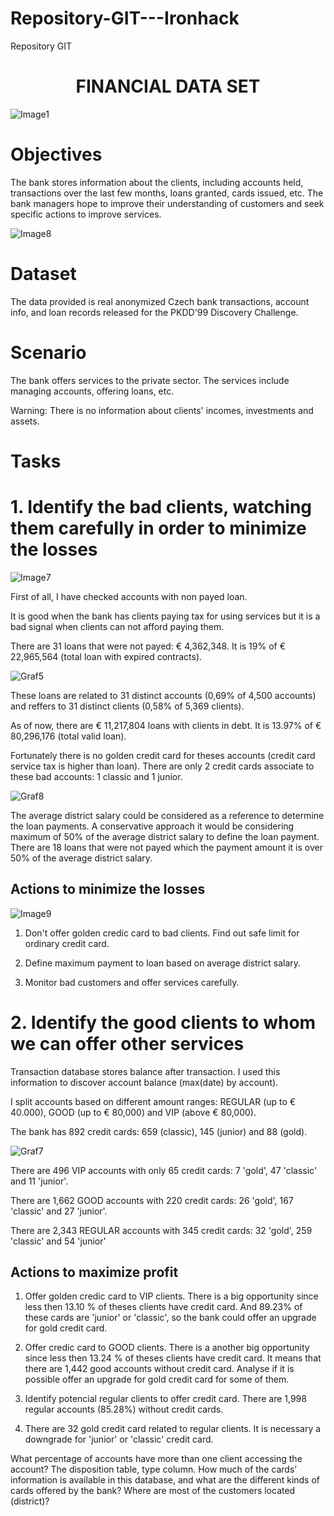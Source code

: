 # Repository-GIT---Ironhack
Repository GIT 
<h1 align="center"> FINANCIAL DATA SET </h1>

![Image1](https://user-images.githubusercontent.com/99502330/162427935-e6ee1c11-9598-4468-a260-2f4fe35b32c6.jpg)


<h1 align="left"> Objectives </h1>

The bank stores information about the clients, including accounts held, transactions over the last few months, loans granted, cards issued, etc. 
The bank managers hope to improve their understanding of customers and seek specific actions to improve services.


![Image8](https://user-images.githubusercontent.com/99502330/162427411-4151cfd3-bb82-499d-8ab9-f4781704c8c3.jpg)

<h1 align="left"> Dataset </h1>

The data provided is real anonymized Czech bank transactions, account info, and loan records released for the PKDD'99 Discovery Challenge.


<h1 align="left"> Scenario </h1>

The bank offers services to the private sector. The services include managing accounts, offering loans, etc.


Warning: There is no information about clients' incomes, investments and assets. 


<h1 align="left"> Tasks </h1>


<h1 align="left"> 1. Identify the bad clients, watching them carefully in order to minimize the losses </h1>


![Image7](https://user-images.githubusercontent.com/99502330/162592623-00aee595-7327-4ebe-95cc-06fbc13c6d6d.jpg)

First of all, I have checked accounts with non payed loan. 

It is good when the bank has clients paying tax for using services but it is a bad signal when clients can not afford paying them.

There are 31 loans that were not payed: € 4,362,348. It is 19% of € 22,965,564 (total loan with expired contracts).

![Graf5](https://user-images.githubusercontent.com/99502330/162592539-93636263-985f-4f01-9851-9e680e9c9f9d.png)


These loans are related to 31 distinct accounts (0,69% of 4,500 accounts) and reffers to 31 distinct clients (0,58% of 5,369 clients).

As of now, there are € 11,217,804 loans with clients in debt. It is 13.97% of € 80,296,176 (total valid loan).

Fortunately there is no golden credit card for theses accounts (credit card service tax is higher than loan). There are only 2 credit cards associate to these bad accounts: 1 classic and 1 junior.

![Graf8](https://user-images.githubusercontent.com/99502330/162595684-34a2297a-8204-4cc3-9e91-03db6425483f.png)


The average district salary could be considered as a reference to determine the loan payments. A conservative approach it would be considering maximum of 50% of the average district salary to define the loan payment. There are 18 loans that were not payed which the payment amount it is over 50% of the average district salary. 


<h2 align="left"> Actions to minimize the losses </h2>


![Image9](https://user-images.githubusercontent.com/99502330/162592673-efcc9feb-6a56-4a7f-ac21-4eab35bce3b2.jpg)

1. Don't offer golden credic card to bad clients. Find out safe limit for ordinary credit card.

2. Define maximum payment to loan based on average district salary.

3. Monitor bad customers and offer services carefully.


<h1 align="left"> 2. Identify the good clients to whom we can offer other services </h1>

Transaction database stores balance after transaction. I used this information to discover account balance (max(date) by account).

I split accounts based on different amount ranges: REGULAR (up to € 40.000), GOOD (up to € 80,000) and VIP (above € 80,000).

The bank has 892 credit cards: 659 (classic), 145 (junior) and 88 (gold).


![Graf7](https://user-images.githubusercontent.com/99502330/162594186-8a9f6fdb-73ff-4c78-a98c-e5872ab9c835.png)

There are 496 VIP accounts with only 65 credit cards: 7 'gold', 47 'classic' and 11 'junior'.

There are 1,662 GOOD accounts with 220 credit cards: 26 'gold', 167 'classic' and 27 'junior'.

There are 2,343 REGULAR accounts with 345 credit cards: 32 'gold', 259 'classic' and 54 'junior'





<h2 align="left"> Actions to maximize profit </h2>

1. Offer golden credic card to VIP clients. There is a big opportunity since less then 13.10 % of theses clients have credit card. And 89.23% of these cards are 'junior' or 'classic', so the bank could offer an upgrade for gold credit card.

2. Offer credic card to GOOD clients. There is a another big opportunity since less then 13.24 % of theses clients have credit card. It means that there are 1,442 good accounts without credit card. Analyse if it is possible offer an upgrade for gold credit card for some of them.

3. Identify potencial regular clients to offer credit card. There are 1,998 regular accounts (85.28%) without credit cards. 

4. There are 32 gold credit card related to regular clients. It is necessary a downgrade for 'junior' or 'classic' credit card.




What percentage of accounts have more than one client accessing the account? The disposition table, type column.
How much of the cards’ information is available in this database, and what are the different kinds of cards offered by the bank?
Where are most of the customers located (district)?


